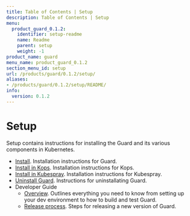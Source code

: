 ```yaml
---
title: Table of Contents | Setup
description: Table of Contents | Setup
menu:
  product_guard_0.1.2:
    identifier: setup-readme
    name: Readme
    parent: setup
    weight: -1
product_name: guard
menu_name: product_guard_0.1.2
section_menu_id: setup
url: /products/guard/0.1.2/setup/
aliases:
- /products/guard/0.1.2/setup/README/
info:
  version: 0.1.2
---
```


# Setup

Setup contains instructions for installing the Guard and its various components in Kubernetes.

- [Install](/products/guard/0.1.2/setup/install). Installation instructions for Guard.
- [Install in Kops](/products/guard/0.1.2/setup/install-kops). Installation instructions for Kops.
- [Install in Kubespray](/products/guard/0.1.2/setup/install-kubespray). Installation instructions for Kubespray.
- [Uninstall Guard](/products/guard/0.1.2/setup/uninstall). Instructions for uninstallating Guard.
- Developer Guide
  - [Overview](/products/guard/0.1.2/setup/developer-guide/overview). Outlines everything you need to know from setting up your dev environment to how to build and test Guard.
  - [Release process](/products/guard/0.1.2/setup/developer-guide/release). Steps for releasing a new version of Guard.
